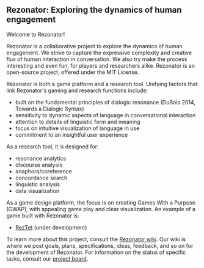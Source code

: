 ## Rezonator: Exploring the dynamics of human engagement

Welcome to Rezonator!

Rezonator is a collaborative project to explore the dynamics of human engagement. We strive to capture the expressive complexity and creative flux of human interaction in conversation. We also try make the process interesting and even fun, for players and researchers alike. Rezonator is an open-source project, offered under the MIT License.

Rezonator is both a game platform and a research tool. Unifying factors that link Rezonator's gaming and research functions include:

* built on the fundamental principles of dialogic resonance (DuBois 2014, Towards a Dialogic Syntax)
* sensitivity to dynamic aspects of language in conversational interaction
* attention to details of linguistic form and meaning
* focus on intuitive visualization of language in use
* commitment to an insightful user experience

As a research tool, it is designed for:

* resonance analytics
* discourse analysis
* anaphora/coreference
* concordance search
* linguistic analysis
* data visualization

As a game design platform, the focus is on creating Games With a Purpose (GWAP), with appealing game play and clear visualization. An example of a game built with Rezonator is:

* [RezTet](https://github.com/johnwdubois/rezonator_v2/wiki/6.1--RezTet:-A-game-of-words-in-all-the-right-places) (under development)

To learn more about this project, consult the [Rezonator wiki](https://github.com/johnwdubois/rezonator_v2/wiki). Our wiki is where we post goals, plans, specifications, ideas, feedback, and so on for the development of Rezonator. For information on the status of specific tasks, consult our [project board](https://github.com/johnwdubois/rezonator_v2/projects/1).


